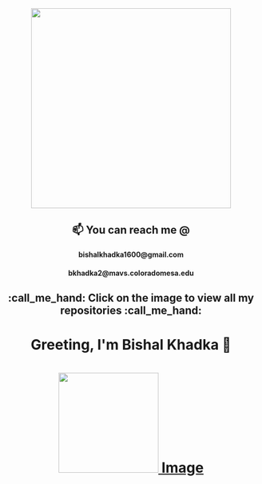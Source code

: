 <div align='center'>
<img src = "https://scontent-sea1-1.xx.fbcdn.net/v/t1.0-9/p960x960/116108607_3284456461620564_6814871328061422676_o.jpg?_nc_cat=106&_nc_sid=85a577&_nc_ohc=bPF8gca0m0gAX8GQAAq&_nc_ht=scontent-sea1-1.xx&_nc_tp=6&oh=d3b8134c221a165b8494cc7c7a2ca746&oe=5F64B43A" height=400 width=400>
 </div>
<h2 align='center'> 📫 You can reach me @ </h2>
  <h4 align='center'> bishalkhadka1600@gmail.com </h4>  <h4 align='center'> bkhadka2@mavs.coloradomesa.edu </h4>
  
<h2 align='center'> :call_me_hand: Click on the image to view all my repositories :call_me_hand: </h2>
<h1 align = 'center'>  Greeting, I'm Bishal Khadka 👋 <h1>
  <div align='center'>
<a href = "https://github.com/bkhadka2?tab=repositories"> <img src = 'https://cdn.pixabay.com/photo/2013/07/13/09/56/nepal-156329_960_720.png' height = 200 width = 200> Image </a>
  </div>
